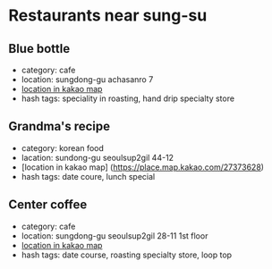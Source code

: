 # Restaurants near sung-su

## Blue bottle
- category: cafe
- location: sungdong-gu achasanro 7
- [location in kakao map](https://place.map.kakao.com/1492599844)
- hash tags: speciality in roasting, hand drip specialty store

## Grandma's recipe
- category: korean food
- lacation: sundong-gu seoulsup2gil 44-12
- [location in kakao map] (https://place.map.kakao.com/27373628)
- hash tags: date coure, lunch special

## Center coffee
- category: cafe
- location: sungdong-gu seoulsup2gil 28-11 1st floor
- [location in kakao map](https://place.map.kakao.com/286483883)
- hash tags: date course, roasting specialty store, loop top
